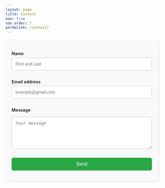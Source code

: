 ```yaml
---
layout: page
title: Contact
nav: true
nav_order: 7
permalink: /contact/
---
```

<form action="https://formspree.io/f/movjwjbe" method="POST">

  <label for="name"><b>Name</b></label>
  <input type="text" id="name" name="name" placeholder="First and Last" required>

  <label for="email"><b>Email address</b></label>
  <input type="email" id="email" name="email" placeholder="example@gmail.com" required>

  <label for="message"><b>Message</b></label>
  <textarea id="message" name="message" rows="5" placeholder="Your message" required></textarea>

  <!-- Submit button -->
  <button type="submit">Send</button>
</form>

<style>
    /* Form Container */
    form {
        max-width: 500px;
        margin: 20px auto; /* Center the form */
        padding: 20px;
        background: #f9f9f9; /* Light gray background */
        border-radius: 10px;
        box-shadow: 2px 2px 10px rgba(0, 0, 0, 0.1);
    }

    /* Form Labels */
    label {
        font-weight: bold; /* Make labels bold */
        display: block;
        margin: 10px 0 5px;
        color: #333; /* Darker text for contrast */
    }

    /* Input and Textarea Fields */
    input, textarea {
        width: 100%;
        padding: 12px;
        margin-bottom: 15px;
        border: 1px solid #ccc;
        border-radius: 6px;
        font-size: 14px;
        transition: all 0.3s ease-in-out;
    }

    /* Input Focus Effect */
    input:focus, textarea:focus {
        border-color: #28a745; /* Green outline on focus */
        box-shadow: 0 0 5px rgba(40, 167, 69, 0.5);
        outline: none;
    }

    /* Submit Button */
    button {
        background-color: #28a745; /* Bootstrap Green */
        color: white;
        border: none;
        cursor: pointer;
        padding: 12px;
        font-size: 16px;
        width: 100%;
        border-radius: 6px;
        transition: background 0.3s ease-in-out;
    }

    button:hover {
        background-color: #218838; /* Slightly darker green */
    }

    /* Responsive Fixes for Smaller Screens */
    @media (max-width: 768px) {
        form {
            width: 90%; /* Make form take more width on mobile */
            padding: 15px;
        }
        input, textarea {
            font-size: 14px;
            padding: 10px;
        }
        button {
            font-size: 14px;
            padding: 10px;
        }
    }
</style>